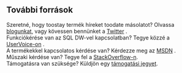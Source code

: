 ## <a name="additional-resources"></a>További források

Szeretné, hogy toostay termék híreket toodate másolatot? Olvassa [blogunkat], vagy kövessen bennünket a [Twitter] .</br>
Funkciókérése van az SQL DW-vel kapcsolatban? Tegye közzé a [UserVoice-on] .</br>
A termékekkel kapcsolatos kérdése van? Kérdezze meg az [MSDN] .</br>
Műszaki kérdése van? Tegye fel a [StackOverflow-n].</br>
Támogatásra van szüksége? Küldjön egy [támogatási jegyet].</br>

[blogunkat]: https://azure.microsoft.com/blog/tag/azure-sql-data-warehouse/
[Twitter]: https://twitter.com/AzureSQLDW
[UserVoice-on]: https://feedback.azure.com/forums/307516-sql-data-warehouse
[MSDN]: https://social.msdn.microsoft.com/Forums/azure/en-US/home?forum=AzureSQLDataWarehouse
[StackOverflow-n]: http://stackoverflow.com/questions/tagged/azure-sqldw
[támogatási jegyet]: ../articles/sql-data-warehouse/sql-data-warehouse-get-started-create-support-ticket.md



